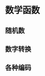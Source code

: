 # 数学函数

<!--
ID: 66cc8048-6eb4-4ff3-8f0c-e888d930c847
Status: draft
Date: 2019-11-25T00:00:00
Modified: 2020-05-28T14:09:32
wp_id: 1149
-->

## 随机数

## 数字转换

## 各种编码